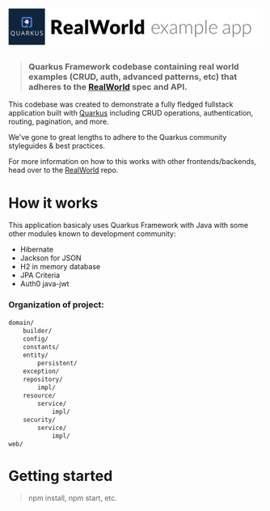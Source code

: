 # ![RealWorld Example App](quarkus-logo.png)

> ### Quarkus Framework codebase containing real world examples (CRUD, auth, advanced patterns, etc) that adheres to the [RealWorld](https://github.com/gothinkster/realworld) spec and API.

This codebase was created to demonstrate a fully fledged fullstack application built with [Quarkus](https://quarkus.io/) including CRUD operations, authentication, routing, pagination, and more.

We've gone to great lengths to adhere to the Quarkus community styleguides & best practices.

For more information on how to this works with other frontends/backends, head over to the [RealWorld](https://github.com/gothinkster/realworld) repo.


# How it works

This application basicaly uses Quarkus Framework with Java with some other modules known to development community:

* Hibernate
* Jackson for JSON
* H2 in memory database
* JPA Criteria
* Auth0 java-jwt

### Organization of project:
```
domain/
    builder/
    config/
    constants/
    entity/
        persistent/
    exception/
    repository/
        impl/
    resource/
        service/
            impl/
    security/
        service/
            impl/        
web/
```


# Getting started

> npm install, npm start, etc.
